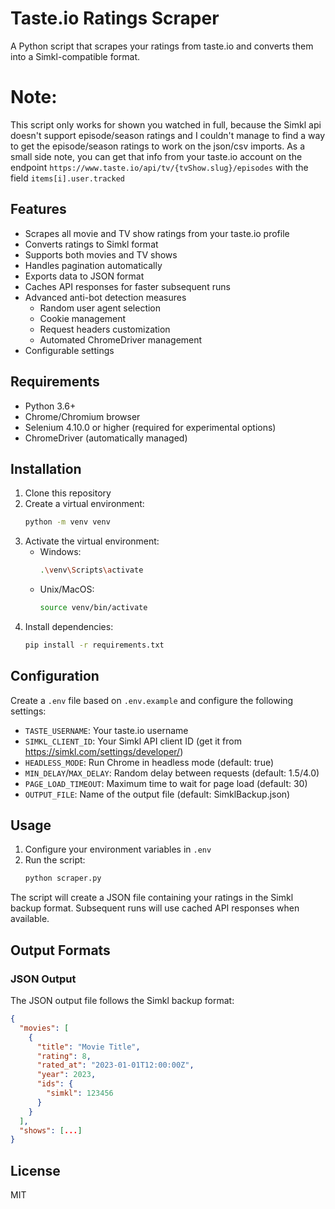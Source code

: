 # Taste.io Ratings Scraper

A Python script that scrapes your ratings from taste.io and converts them into a Simkl-compatible format.

# Note:

This script only works for shown you watched in full, because the Simkl api doesn't support episode/season ratings and I
couldn't manage to find a way to get the episode/season ratings to work on the json/csv imports. As a small side note,
you can get that info from your taste.io account on the endpoint `https://www.taste.io/api/tv/{tvShow.slug}/episodes`
with the field `items[i].user.tracked`

## Features

- Scrapes all movie and TV show ratings from your taste.io profile
- Converts ratings to Simkl format
- Supports both movies and TV shows
- Handles pagination automatically
- Exports data to JSON format
- Caches API responses for faster subsequent runs
- Advanced anti-bot detection measures
  - Random user agent selection
  - Cookie management
  - Request headers customization
  - Automated ChromeDriver management
- Configurable settings

## Requirements

- Python 3.6+
- Chrome/Chromium browser
- Selenium 4.10.0 or higher (required for experimental options)
- ChromeDriver (automatically managed)

## Installation

1. Clone this repository
2. Create a virtual environment:
   ```bash
   python -m venv venv
   ```
3. Activate the virtual environment:
   - Windows:
     ```bash
     .\venv\Scripts\activate
     ```
   - Unix/MacOS:
     ```bash
     source venv/bin/activate
     ```
4. Install dependencies:
   ```bash
   pip install -r requirements.txt
   ```

## Configuration

Create a `.env` file based on `.env.example` and configure the following settings:

- `TASTE_USERNAME`: Your taste.io username
- `SIMKL_CLIENT_ID`: Your Simkl API client ID (get it from https://simkl.com/settings/developer/)
- `HEADLESS_MODE`: Run Chrome in headless mode (default: true)
- `MIN_DELAY`/`MAX_DELAY`: Random delay between requests (default: 1.5/4.0)
- `PAGE_LOAD_TIMEOUT`: Maximum time to wait for page load (default: 30)
- `OUTPUT_FILE`: Name of the output file (default: SimklBackup.json)

## Usage

1. Configure your environment variables in `.env`
2. Run the script:
   ```bash
   python scraper.py
   ```

The script will create a JSON file containing your ratings in the Simkl backup format. Subsequent runs will use cached
API responses when available.

## Output Formats

### JSON Output

The JSON output file follows the Simkl backup format:

```json
{
  "movies": [
    {
      "title": "Movie Title",
      "rating": 8,
      "rated_at": "2023-01-01T12:00:00Z",
      "year": 2023,
      "ids": {
        "simkl": 123456
      }
    }
  ],
  "shows": [...]
}
```

## License

MIT
